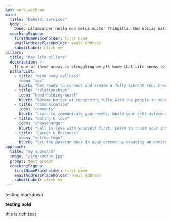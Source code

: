 ```yaml
---
key: work-with-me
main:
  title: "behold, services"
  body: >-
    Donec ullamcorper nulla non metus auctor fringilla. Cum sociis natoque penatibus et magnis dis parturient montes, nascetur ridiculus mus. Integer posuere erat a ante venenatis dapibus posuere velit aliquet. Cras justo odio, dapibus ac facilisis in, egestas eget quam. Praesent commodo cursus magna, vel scelerisque nisl consectetur et.
  coachingSignup:
    firstNamePlaceholder: first name
    emailAddressPlaceholder: email address
    submitLabel: click me
pillars:
  title: "Key life pillars"
  description: >-
    If one of these areas is struggling we all know that life seems to get a lot more crappy. But When they are in balance you feel a sense of flow and rhythm like a perfectly written John Mayer song. You know that feeling. Let John and I help you tie up the loose ends, find the the missing pieces, so your life can flow in harmony once again.
  pillarList:
    - title: "mind body wellness"
      icon: "spa"
      blurb: "Get ready to connect and create a fully Vibrant You. Create Balance with the benefits of physical exercise, mental meditation, emotional education techniques and healthy diet."
    - title: "relationships"
      icon: "hand-holding-heart"
      blurb: "Become better at connecting fully with the people in your life. Grow deeper partnerships by creating new habit and learning confidence boosting strategies to help you bring your true self to every encounter."
    - title: "communication"
      icon: "comments"
      blurb: "Learn to communicate your needs, build your self esteem and create boundaries. Deepen your connections by cultivating active communication and listening techniques in your every day life."
    - title: "Dating & love"
      icon: "cheeseburger"
      blurb: "Fall in love with yourself first. Learn to trust your intuition and watch for signs. Crush old toxic dating habits and form healthy new ones. While creating a life that is filled with joy and passion, watch as people fall in love with the new authentic you."
    - title: "Career & Business"
      icon: "coffee-togo"
      blurb: "Get the passion back in your career by creating an environment that you want to come to every day. If change is what you are searching for, learn my full proof career finder method to finding your true passion and calling in life. create resumes, build portfolios and execute creative writing skills that will get you noticed in no time."
approach:
  title: "my approach"
  image: "/img/cactus.jpg"
  prompt: test prompt
  coachingSignup:
    firstNamePlaceholder: first name
    emailAddressPlaceholder: email address
    submitLabel: click me
---
```


testing markdown

**testing bold**

this is rich text
